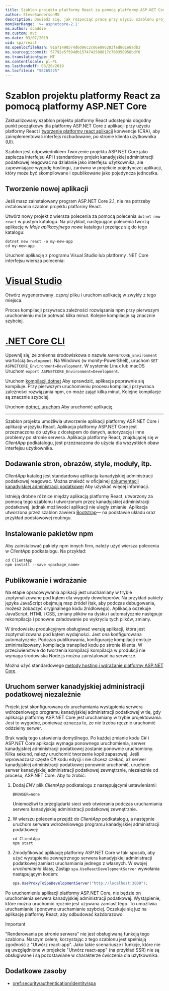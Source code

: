 ```yaml
---
title: Szablon projektu platformy React za pomocą platformy ASP.NET Core
author: SteveSandersonMS
description: Dowiedz się, jak rozpocząć pracę przy użyciu szablonu projektu ASP.NET Core jednej strony aplikacji (SPA) dla platformy React i utworzyć react aplikacji.
monikerRange: '>= aspnetcore-2.1'
ms.author: scaddie
ms.custom: mvc
ms.date: 03/07/2019
uid: spa/react
ms.openlocfilehash: 91a71498574d6d96c2c06e896283fed801e8adb3
ms.sourcegitcommit: 57792e5f594db1574742588017c708350958bdf0
ms.translationtype: MT
ms.contentlocale: pl-PL
ms.lasthandoff: 03/20/2019
ms.locfileid: "58265225"
---
```

# <a name="use-the-react-project-template-with-aspnet-core"></a>Szablon projektu platformy React za pomocą platformy ASP.NET Core

Zaktualizowany szablon projektu platformy React udostępnia dogodny punkt początkowy dla platformy ASP.NET Core z aplikacji przy użyciu platformy React i [tworzenie platformy react aplikacji](https://github.com/facebookincubator/create-react-app) konwencje (CRA), aby zaimplementować interfejs rozbudowane, po stronie klienta użytkownika (UI).

Szablon jest odpowiednikiem Tworzenie projektu ASP.NET Core jako zaplecza interfejsu API i standardowy projekt kanadyjskiej administracji podatkowej reagować na działanie jako interfejsu użytkownika, ale zapewniające wygodę hostingu, zarówno w projekcie pojedynczej aplikacji, który może być skompilowane i opublikowane jako pojedyncza jednostka.

## <a name="create-a-new-app"></a>Tworzenie nowej aplikacji

Jeśli masz zainstalowany program ASP.NET Core 2.1, nie ma potrzeby instalowania szablon projektu platformy React.

Utwórz nowy projekt z wiersza polecenia za pomocą polecenia `dotnet new react` w pustym katalogu. Na przykład, następujące polecenia tworzą aplikację w *Moje aplikacyjnego nowe* katalogu i przełącz się do tego katalogu:

```console
dotnet new react -o my-new-app
cd my-new-app
```

Uruchom aplikację z programu Visual Studio lub platformy .NET Core interfejsu wiersza polecenia:

# <a name="visual-studiotabvisual-studio"></a>[Visual Studio](#tab/visual-studio)

Otwórz wygenerowany *.csproj* pliku i uruchom aplikację w zwykły z tego miejsca.

Proces kompilacji przywraca zależności rozwiązania npm przy pierwszym uruchomieniu może potrwać kilka minut. Kolejne kompilacje są znacznie szybciej.

# <a name="net-core-clitabnetcore-cli"></a>[.NET Core CLI](#tab/netcore-cli)

Upewnij się, że zmienna środowiskowa o nazwie `ASPNETCORE_Environment` wartością `Development`. Na Windows (w monity-PowerShell), uruchom `SET ASPNETCORE_Environment=Development`. W systemie Linux lub macOS Uruchom `export ASPNETCORE_Environment=Development`.

Uruchom [kompilacji dotnet](/dotnet/core/tools/dotnet-build) Aby sprawdzić, aplikacja poprawnie się kompiluje. Przy pierwszym uruchomieniu procesu kompilacji przywraca zależności rozwiązania npm, co może zająć kilka minut. Kolejne kompilacje są znacznie szybciej.

Uruchom [dotnet, uruchom](/dotnet/core/tools/dotnet-run) Aby uruchomić aplikację.

---

Szablon projektu umożliwia utworzenie aplikacji platformy ASP.NET Core i aplikacji w języku React. Aplikacja platformy ASP.NET Core jest przeznaczona do użytku z dostępem do danych, autoryzację i inne problemy po stronie serwera. Aplikacja platformy React, znajdującej się w *ClientApp* podkatalogu, jest przeznaczona do użycia dla wszystkich obaw interfejsu użytkownika.

## <a name="add-pages-images-styles-modules-etc"></a>Dodawanie stron, obrazów, style, moduły, itp.

*ClientApp* katalog jest standardowa aplikacja kanadyjskiej administracji podatkowej reagować. Można znaleźć w oficjalnej [dokumentacji kanadyjskiej administracji podatkowej](https://github.com/facebookincubator/create-react-app/blob/master/packages/react-scripts/template/README.md) Aby uzyskać więcej informacji.

Istnieją drobne różnice między aplikacją platformy React, utworzony za pomocą tego szablonu i utworzonym przez kanadyjskiej administracji podatkowej. jednak możliwości aplikacji nie uległy zmianie. Aplikacja utworzona przez szablon zawiera [Bootstrap](https://getbootstrap.com/)— na podstawie układu oraz przykład podstawowej routingu.

## <a name="install-npm-packages"></a>Instalowanie pakietów npm

Aby zainstalować pakiety npm innych firm, należy użyć wiersza polecenia w *ClientApp* podkatalogu. Na przykład:

```console
cd ClientApp
npm install --save <package_name>
```

## <a name="publish-and-deploy"></a>Publikowanie i wdrażanie

Na etapie opracowywania aplikacji jest uruchamiany w trybie zoptymalizowane pod kątem dla wygody deweloperów. Na przykład pakiety języka JavaScript obejmują map źródeł (tak, aby podczas debugowania, możesz zobaczyć oryginalnego kodu źródłowego). Aplikacja oczekuje JavaScript, HTML i CSS, zmiany plików na dysku i automatycznie następuje rekompilacja i ponowne załadowanie po wykryciu tych plików, zmiany.

W środowisku produkcyjnym obsługiwać wersję aplikacji, która jest zoptymalizowana pod kątem wydajności. Jest ona konfigurowana automatycznie. Podczas publikowania, konfigurację kompilacji emituje zminimalizowany, kompilacja transpiled kodu po stronie klienta. W przeciwieństwie do tworzenia kompilacji kompilacja w produkcji nie wymaga środowiska Node.js można zainstalować na serwerze.

Można użyć standardowego [metody hosting i wdrażanie platformy ASP.NET Core](xref:host-and-deploy/index).

## <a name="run-the-cra-server-independently"></a>Uruchom serwer kanadyjskiej administracji podatkowej niezależnie

Projekt jest skonfigurowana do uruchamiania wystąpienia serwera wdrożeniowego programu kanadyjskiej administracji podatkowej w tle, gdy aplikacja platformy ASP.NET Core jest uruchamiany w trybie projektowania. Jest to wygodne, ponieważ oznacza to, że nie trzeba ręcznie uruchomić oddzielny serwer.

Brak wadą tego ustawienia domyślnego. Po każdej zmianie kodu C# i ASP.NET Core aplikacja wymaga ponownego uruchomienia, serwer kanadyjskiej administracji podatkowej zostanie ponownie uruchomiony. Kilka sekund, należy uruchomić tworzenie kopii zapasowej. Jeśli wprowadzasz częste C# kodu edycji i nie chcesz czekać, aż serwer kanadyjskiej administracji podatkowej ponownie uruchomić, uruchom serwer kanadyjskiej administracji podatkowej zewnętrznie, niezależnie od procesu, ASP.NET Core. Aby to zrobić:

1. Dodaj *ENV* plik *ClientApp* podkatalogu z następującymi ustawieniami:

    ```
    BROWSER=none
    ```

    Uniemożliwi to przeglądarki sieci web otwierania podczas uruchamiania serwera kanadyjskiej administracji podatkowej zewnętrznie.

2. W wierszu polecenia przejdź do *ClientApp* podkatalogu, a następnie uruchom serwera wdrożeniowego programu kanadyjskiej administracji podatkowej:

    ```console
    cd ClientApp
    npm start
    ```

3. Zmodyfikować aplikację platformy ASP.NET Core w taki sposób, aby użyć wystąpienia zewnętrznego serwera kanadyjskiej administracji podatkowej zamiast uruchamiania jednego z własnych. W swojej *uruchamiania* klasy, Zastąp `spa.UseReactDevelopmentServer` wywołania następującym kodem:

    ```csharp
    spa.UseProxyToSpaDevelopmentServer("http://localhost:3000");
    ```

Po uruchomieniu aplikacji platformy ASP.NET Core, nie będzie on uruchomienia serwera kanadyjskiej administracji podatkowej. Wystąpienie, które można uruchomić ręcznie jest używana zamiast tego. To umożliwia uruchamianie i ponowne uruchamianie szybciej. Oczekuje się już na aplikację platformy React, aby odbudować każdorazowo.

> [!IMPORTANT]
> "Renderowania po stronie serwera" nie jest obsługiwaną funkcją tego szablonu. Naszym celem, korzystając z tego szablonu jest spełniają zgodność z "Utwórz react-app". Jako takie scenariusze i funkcje, które nie są uwzględnione w projekcie "Utwórz react-app" (na przykład SSR) nie są obsługiwane i są pozostawiane w charakterze ćwiczenia dla użytkownika.

## <a name="additional-resources"></a>Dodatkowe zasoby

* <xref:security/authentication/identity/spa>
